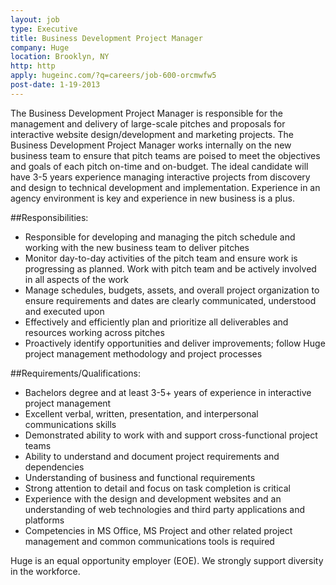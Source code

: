 ```yaml
---
layout: job
type: Executive
title: Business Development Project Manager
company: Huge
location: Brooklyn, NY
http: http
apply: hugeinc.com/?q=careers/job-600-orcmwfw5
post-date: 1-19-2013
--- 
```


The Business Development Project Manager is responsible for the management and delivery of large-scale pitches and proposals for interactive website design/development and marketing projects. The Business Development Project Manager works internally on the new business team to ensure that pitch teams are poised to meet the objectives and goals of each pitch on-time and on-budget. The ideal candidate will have 3-5 years experience managing interactive projects from discovery and design to technical development and implementation. Experience in an agency environment is key and experience in new business is a plus.
 
 
##Responsibilities:
* Responsible for developing and managing the pitch schedule and working with the new business team to deliver pitches
* Monitor day-to-day activities of the pitch team and ensure work is progressing as planned. Work with pitch team and be actively involved in all aspects of the work
* Manage schedules, budgets, assets, and overall project organization to ensure requirements and dates are clearly communicated, understood and executed upon
* Effectively and efficiently plan and prioritize all deliverables and resources working across pitches
* Proactively identify opportunities and deliver improvements; follow Huge project management methodology and project processes 

##Requirements/Qualifications:
* Bachelors degree and at least 3-5+ years of experience in interactive project management
* Excellent verbal, written, presentation, and interpersonal communications skills
* Demonstrated ability to work with and support cross-functional project teams
* Ability to understand and document project requirements and dependencies
* Understanding of business and functional requirements
* Strong attention to detail and focus on task completion is critical
* Experience with the design and development websites and an understanding of web technologies and third party applications and platforms
* Competencies in MS Office, MS Project and other related project management and common communications tools is required

Huge is an equal opportunity employer (EOE). We strongly support diversity in the workforce.